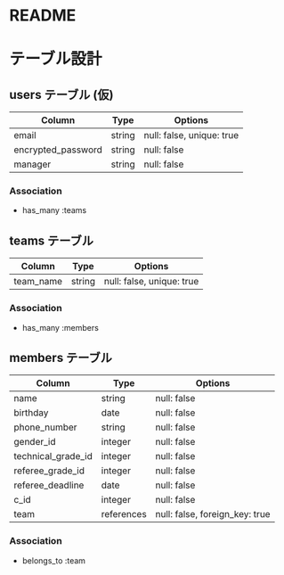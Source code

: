 # README

# テーブル設計

## users テーブル (仮)

| Column             | Type   | Options                   |
| ------------------ | ------ | ------------------------- |
| email              | string | null: false, unique: true |
| encrypted_password | string | null: false               |
| manager            | string | null: false               |

### Association

- has_many :teams

## teams テーブル

| Column             | Type   | Options                   |
| ------------------ | ------ | ------------------------- |
| team_name          | string | null: false, unique: true |

### Association

- has_many :members

## members テーブル

| Column                   | Type       | Options                        |
| ------------------------ | ---------- | ------------------------------ |
| name                     | string     | null: false                    |
| birthday                 | date       | null: false                    |
| phone_number             | string     | null: false                    |
| gender_id                | integer    | null: false                    |
| technical_grade_id       | integer    | null: false                    |
| referee_grade_id         | integer    | null: false                    |
| referee_deadline         | date       | null: false                    |
| c_id             | integer    | null: false                    |
| team                     | references | null: false, foreign_key: true |

### Association

- belongs_to :team
